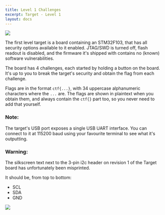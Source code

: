 ```yaml
---
title: Level 1 Challenges
excerpt: Target - Level 1
layout: docs
---
```


![](/images/target_back.png)

The first level target is a board containing an STM32F103, that has all security options available to it enabled. JTAG/SWD is turned off, flash readout is disabled, and the firmware it's shipped with contains no (known) software vulnerabilities.

The board has 4 challenges, each started by holding a button on the board. It's up to you to break the target's security and obtain the flag from each challenge.

Flags are in the format `ctf{...}`, with 34 uppercase alphanumeric characters where the `...` are. The flags are shown in plaintext when you obtain them, and always contain the `ctf{}` part too, so you never need to add that yourself.

<div class="info">
<h3>Note:</h3>
The target's USB port exposes a single USB UART interface. You can connect to it at 115200 baud using your favourite terminal to see what it's outputting.
</div>

<div class="note">
<h3>Warning:</h3>
The silkscreen text next to the 3-pin i2c header on revision 1 of the Target board has unfortunately been misprinted.
  
It should be, from top to bottom:
- SCL
- SDA
- GND
</div>

![](/images/target_front.png)
